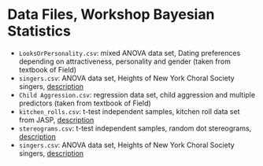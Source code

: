 # Data Files,  Workshop Bayesian Statistics

* `LooksOrPersonality.csv`: mixed ANOVA data set, Dating preferences depending on attractiveness, personality and gender (taken from textbook of Field)
* `singers.csv`: ANOVA data set, Heights of New York Choral Society singers, [description](https://stat.ethz.ch/R-manual/R-devel/library/lattice/html/singer.html)
* `Child Aggression.csv`: regression data set, child aggression and multiple predictors (taken from textbook of Field) 
* `kitchen_rolls.csv`: t-test independent samples, kitchen roll data set from JASP, [description](https://www.ncbi.nlm.nih.gov/pmc/articles/PMC4408755/)
* `stereograms.csv`: t-test independent samples, random dot stereograms, [description](http://lib.stat.cmu.edu/DASL/Stories/FusionTime.html)
* `singers.csv`: ANOVA data set, Heights of New York Choral Society singers, [description](https://stat.ethz.ch/R-manual/R-devel/library/lattice/html/singer.html)
